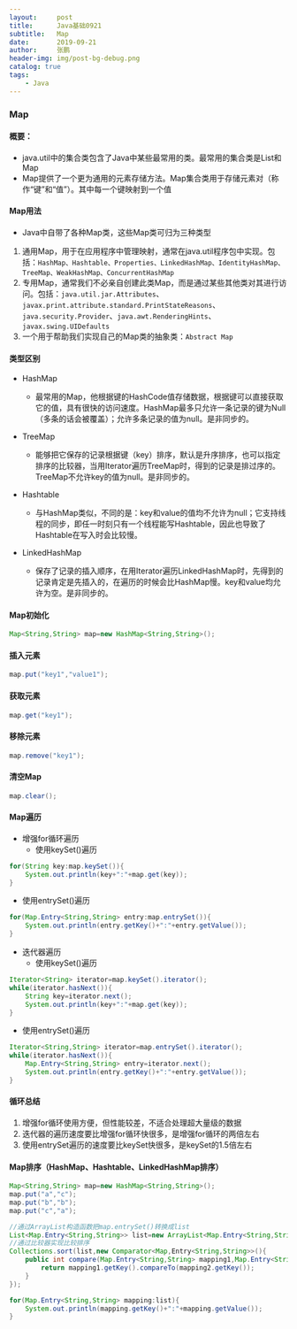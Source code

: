 ```yaml
---
layout:     post 
title:      Java基础0921
subtitle:   Map
date:       2019-09-21
author:     张鹏
header-img: img/post-bg-debug.png
catalog: true   
tags:                         
    - Java
---
```


### Map

#### 概要：
- java.util中的集合类包含了Java中某些最常用的类。最常用的集合类是List和Map
- Map提供了一个更为通用的元素存储方法。Map集合类用于存储元素对（称作“键”和“值”）。其中每一个键映射到一个值

#### Map用法

- Java中自带了各种Map类，这些Map类可归为三种类型

1. 通用Map，用于在应用程序中管理映射，通常在java.util程序包中实现。包括：`HashMap、Hashtable、Properties、LinkedHashMap、IdentityHashMap、TreeMap、WeakHashMap、ConcurrentHashMap`
2. 专用Map，通常我们不必亲自创建此类Map，而是通过某些其他类对其进行访问。包括：`java.util.jar.Attributes`、`javax.print.attribute.standard.PrintStateReasons`、`java.security.Provider`、`java.awt.RenderingHints`、`javax.swing.UIDefaults`
3. 一个用于帮助我们实现自己的Map类的抽象类：`Abstract Map`

#### 类型区别

- HashMap
   - 最常用的Map，他根据键的HashCode值存储数据，根据键可以直接获取它的值，具有很快的访问速度。HashMap最多只允许一条记录的键为Null（多条的话会被覆盖）；允许多条记录的值为null。是非同步的。

- TreeMap
   - 能够把它保存的记录根据键（key）排序，默认是升序排序，也可以指定排序的比较器，当用Iterator遍历TreeMap时，得到的记录是排过序的。TreeMap不允许key的值为null。是非同步的。

- Hashtable
   - 与HashMap类似，不同的是：key和value的值均不允许为null；它支持线程的同步，即任一时刻只有一个线程能写Hashtable，因此也导致了Hashtable在写入时会比较慢。

- LinkedHashMap
   - 保存了记录的插入顺序，在用Iterator遍历LinkedHashMap时，先得到的记录肯定是先插入的，在遍历的时候会比HashMap慢。key和value均允许为空。是非同步的。

#### Map初始化

```java
Map<String,String> map=new HashMap<String,String>();
```

#### 插入元素

```java
map.put("key1","value1");
```

#### 获取元素

```java
map.get("key1");
```

#### 移除元素

```java
map.remove("key1");
```

#### 清空Map

```java
map.clear();
```

#### Map遍历

- 增强for循环遍历
   - 使用keySet()遍历

```java
for(String key:map.keySet()){
    System.out.println(key+":"+map.get(key));
}
```
   - 使用entrySet()遍历

```java
for(Map.Entry<String,String> entry:map.entrySet()){
    System.out.println(entry.getKey()+":"+entry.getValue());
}
```

- 迭代器遍历
   - 使用keySet()遍历

```java
Iterator<String> iterator=map.keySet().iterator();
while(iterator.hasNext()){
    String key=iterator.next();
    System.out.println(key+":"+map.get(key));
}
```

   - 使用entrySet()遍历

```java
Iterator<String,String> iterator=map.entrySet().iterator();
while(iterator.hasNext()){
    Map.Entry<String,String> entry=iterator.next();
    System.out.println(entry.getKey()+":"+entry.getValue());
}
```

#### 循环总结

1. 增强for循环使用方便，但性能较差，不适合处理超大量级的数据
2. 迭代器的遍历速度要比增强for循环快很多，是增强for循环的两倍左右
3. 使用entrySet遍历的速度要比keySet快很多，是keySet的1.5倍左右

#### Map排序（HashMap、Hashtable、LinkedHashMap排序）

```java
Map<String,String> map=new HashMap<String,String>();
map.put("a","c");
map.put("b","b");
map.put("c","a");

//通过ArrayList构造函数把map.entrySet()转换成list
List<Map.Entry<String,String>> list=new ArrayList<Map.Entry<String,String>>(map.entrySet());
//通过比较器实现比较排序
Collections.sort(list,new Comparator<Map,Entry<String,String>>(){
    public int compare(Map.Entry<String,String> mapping1,Map.Entry<String,String> mapping2){
        return mapping1.getKey().compareTo(mapping2.getKey());
    }
});

for(Map.Entry<String,String> mapping:list){
    System.out.println(mapping.getKey()+":"+mapping.getValue());
}
```